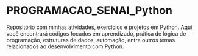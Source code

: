# PROGRAMACAO_SENAI_Python
Repositório com minhas atividades, exercícios e projetos em Python. Aqui você encontrará códigos focados em aprendizado, prática de lógica de programação, estruturas de dados, automação, entre outros temas relacionados ao desenvolvimento com Python.
